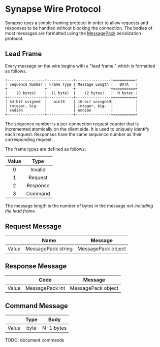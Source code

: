 Synapse Wire Protocol
=====================

Synapse uses a simple framing protocol in order to allow requests and
responses to be handled without blocking the connection. The bodies of most
messages are formatted using the [MessagePack](http://msgpack.org) serialization
protocol.

## Lead Frame

Every message on the wire begins with a "lead frame," which is formatted 
as follows.
	
	+-----------------+------------+----------------+==========+
	| Sequence Number | Frame Type | Message Length |   DATA   |
	+-----------------+------------+----------------+==========+
	|    (8 bytes)    |  (1 byte)  |    (2 bytes)   |  N bytes |
	+-----------------+------------+----------------+==========+
	| 64-bit usigned  |   uint8    | 16-bit unsigned|          |
	| integer, big-   |            | integer, big-  |          |
	| endian          |            | endian         |          |
    +-----------------+------------+----------------+==========+

The sequence number is a per-connection request counter that is incremented
atomically on the client side. It is used to uniquely identify each request. Responses
have the same sequence number as their corresponding request.

The frame types are defined as follows:

| Value | Type |
|:-----:|:----:|
| 0 | Invalid |
| 1 | Request |
| 2 | Response |
| 3 | Command |

The message length is the number of bytes in the message *not including the lead frame.*

## Request Message

|   | Name | Message |
|:-:|:----:|:-------:|
| Value | MessagePack string | MessagePack object |

## Response Message

|   | Code | Message |
|:-:|:----:|:-------:|
| Value | MessagePack int | MessagePack object |

## Command Message

|   | Type | Body |
|:-:|:----:|:----:|
| Value | byte | N-1 bytes |

TODO: document commands